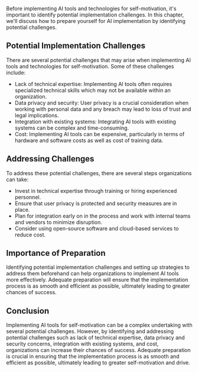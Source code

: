 

Before implementing AI tools and technologies for self-motivation, it's important to identify potential implementation challenges. In this chapter, we'll discuss how to prepare yourself for AI implementation by identifying potential challenges.

Potential Implementation Challenges
-----------------------------------

There are several potential challenges that may arise when implementing AI tools and technologies for self-motivation. Some of these challenges include:

* Lack of technical expertise: Implementing AI tools often requires specialized technical skills which may not be available within an organization.
* Data privacy and security: User privacy is a crucial consideration when working with personal data and any breach may lead to loss of trust and legal implications.
* Integration with existing systems: Integrating AI tools with existing systems can be complex and time-consuming.
* Cost: Implementing AI tools can be expensive, particularly in terms of hardware and software costs as well as cost of training data.

Addressing Challenges
---------------------

To address these potential challenges, there are several steps organizations can take:

* Invest in technical expertise through training or hiring experienced personnel.
* Ensure that user privacy is protected and security measures are in place.
* Plan for integration early on in the process and work with internal teams and vendors to minimize disruption.
* Consider using open-source software and cloud-based services to reduce cost.

Importance of Preparation
-------------------------

Identifying potential implementation challenges and setting up strategies to address them beforehand can help organizations to implement AI tools more effectively. Adequate preparation will ensure that the implementation process is as smooth and efficient as possible, ultimately leading to greater chances of success.

Conclusion
----------

Implementing AI tools for self-motivation can be a complex undertaking with several potential challenges. However, by identifying and addressing potential challenges such as lack of technical expertise, data privacy and security concerns, integration with existing systems, and cost, organizations can increase their chances of success. Adequate preparation is crucial in ensuring that the implementation process is as smooth and efficient as possible, ultimately leading to greater self-motivation and drive.
